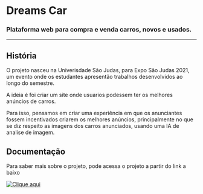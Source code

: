 # Dreams Car
### Plataforma web para compra e venda carros, novos e usados.

--------

## História
O projeto nasceu na Univerisdade São Judas, para Expo São Judas 2021, um evento onde os estudantes apresentão trabalhos desenvolvidos ao longo do semestre.

A ideia é foi criar um site onde usuarios podessem ter os melhores anúncios de carros.

Para isso, pensamos em criar uma experiência em que os anunciantes fossem incentivados criarem os melhores anúncios, principalmente no que se diz respeito as imagens dos carros anunciados, usando uma IA de analise de imagem.

## Documentação
Para saber mais sobre o projeto, pode acessa o projeto a partir do link a baixo

[![Clique aqui](https://www.iconpacks.net/icons/2/free-pdf-download-icon-2617-thumb.png)](ProjetoA3.pdf)
